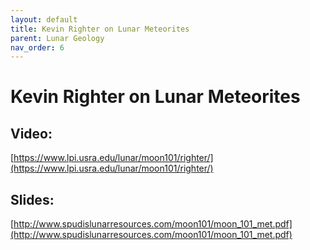 ```yaml
---
layout: default
title: Kevin Righter on Lunar Meteorites
parent: Lunar Geology
nav_order: 6
---
```

# Kevin Righter on Lunar Meteorites

## Video:

[https://www.lpi.usra.edu/lunar/moon101/righter/](https://www.lpi.usra.edu/lunar/moon101/righter/)

## Slides:

[http://www.spudislunarresources.com/moon101/moon_101_met.pdf](http://www.spudislunarresources.com/moon101/moon_101_met.pdf)

